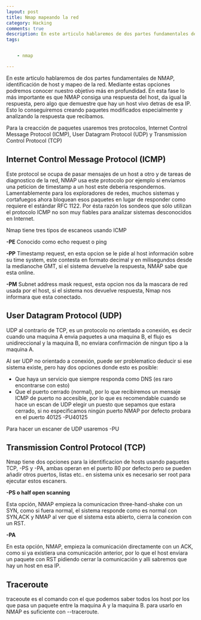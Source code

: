 ```yaml
---
layout: post
title: Nmap mapeando la red
category: Hacking
comments: true
description: En este articulo hablaremos de dos partes fundamentales de NMAP, identificación de host y mapeo de la red. Mediante estas opciones podremos conocer nuestro objetivo más en profundidad. En esta fase lo más importante es que NMAP consiga una respuesta del host, da igual la respuesta, pero algo que demuestre que hay un host vivo detras de esa IP.
tags:   


    - nmap

---
```


 En este articulo hablaremos de dos partes fundamentales de NMAP, identificación de host y mapeo de la red. Mediante estas opciones podremos conocer nuestro objetivo más en profundidad. En esta fase lo más importante es que NMAP consiga una respuesta del host, da igual la respuesta, pero algo que demuestre que hay un host vivo detras de esa IP. Esto lo conseguiremos creando paquetes modificados especialmente y analizando la respuesta que recibamos. 

Para la creacción de paquetes usaremos tres protocolos, Internet Control Message Protocol (ICMP), User Datagram Protocol (UDP) y Transmission Control Protocol (TCP)

## Internet Control Message Protocol (ICMP)

Este protocol se ocupa de pasar mensajes de un host a otro y de tareas de diagnostico de la red, NMAP usa este protocolo por ejemplo si enviamos una peticion de timestamp a un host este deberia respondernos. Lamentablemente para los exploradores de redes, muchos sistemas y cortafuegos ahora bloquean esos paquetes en lugar de responder como requiere el estándar RFC 1122. Por ésta razón los sondeos que sólo utilizan el protocolo ICMP no son muy fiables para analizar sistemas desconocidos en Internet.

Nmap tiene tres tipos de escaneos usando ICMP

__-PE__  Conocido como echo request o ping

__-PP__  Timestamp request, en esta opcion se le pide al host información sobre su time system, este contesta en formato decimal y en milisegundos desde la medianoche GMT, si el sistema devuelve la respuesta, NMAP sabe que esta online.

__-PM__ Subnet address mask request, esta opcion nos da la mascara de red usada por el host, si el sistema nos devuelve respuesta, Nmap nos informara que esta conectado.


## User Datagram Protocol (UDP)

UDP al contrario de TCP, es un protocolo no orientado a conexión, es decir cuando una maquina A envia paquetes a una maquina B, el flujo es unidireccional y la maquina B, no enviara confirmación de ningun tipo a la maquina A.

Al ser UDP no orientado a conexión, puede ser problematico deducir si ese sistema existe, pero hay dos opciones donde esto es posible:

* Que haya un servicio que siempre responda como DNS (es raro encontrarse con esto)
* Que el puerto cerrado (normal), por lo que recibiremos un mensaje ICMP de puerto no accesible, por lo que es recomendable cuando se hace un escan de UDP elegir un puesto que sepamos que estara cerrado, si no especificamos ningún puerto NMAP por defecto probara en el puerto 40125 -PU40125

Para hacer un escaner de UDP usaremos -PU


## Transmission Control Protocol (TCP)

Nmap tiene dos opciones para la identificacion de hosts usando paquetes TCP, -PS y -PA, ambas operan en el puerto 80 por defecto pero se pueden añadir otros puertos, listas etc.. en sistema unix es necesario ser root para ejecutar estos escaners.

__-PS o half open scanning__

Esta opción, NMAP empieza la comunicacion three-hand-shake con un SYN, como si fuera normal, el sistema responde como es normal con SYN,ACK y NMAP al ver que el sistema esta abierto, cierra la conexion con un RST.

__-PA__

En esta opción, NMAP, empieza la comunicación directamente con un ACK, como si ya existiera una comunicación anterior, por lo que el host enviara un paquete con RST pidiendo cerrar la comunicación y alli sabremos que hay un host en esa IP.


## Traceroute

traceoute es el comando con el que podemos saber todos los host por los que pasa un paquete entre la maquina A y la maquina B. para usarlo en NMAP es suficiente con --traceroute.






